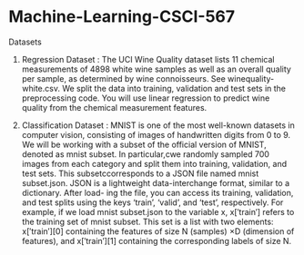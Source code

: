 # Machine-Learning-CSCI-567

Datasets

1. Regression Dataset : The UCI Wine Quality dataset lists 11 chemical measurements of 4898 white wine samples as well as an 
  overall quality per sample, as determined by wine connoisseurs. See winequality- white.csv. We split the data into training, 
  validation and test sets in the preprocessing code. You will use linear regression to predict wine quality from the chemical 
  measurement features.
  
2. Classification Dataset : MNIST is one of the most well-known datasets in computer vision, consisting of images of 
  handwritten digits from 0 to 9. We will be working with a subset of the official version of MNIST, denoted as mnist subset. 
  In particular,cwe randomly sampled 700 images from each category and split them into training, validation, and test sets. 
  This subsetccorresponds to a JSON file named mnist subset.json. JSON is a lightweight data-interchange format, similar to a 
  dictionary. After load- ing the file, you can access its training, validation, and test splits using the keys ‘train’, 
  ‘valid’, and ‘test’, respectively. For example, if we load mnist subset.json to the variable x, x[′train′] refers to the 
  training set of mnist subset. This set is a list with two elements: x[′train′][0] containing the features of size N (samples)
  ×D (dimension of features), and x[′train′][1] containing the corresponding labels of size N.
